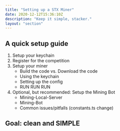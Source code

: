```yaml
---
title: "Setting up a STX Miner"
date: 2020-12-12T15:36:10Z
description: "Keep it simple, stacker."
layout: "section"
---
```


## A quick setup guide

1. Setup your keychain
2. Register for the competition
3. Setup your miner
   - Build the code vs. Download the code
   - Using the keychain
   - Setting up the config
   - RUN RUN RUN
4. Optional, but recommended: Setup the Mining Bot
   - Mining-Local-Server
   - Mining-Bot
   - Common issues/pitfalls (constants.ts change)

## Goal: clean and SIMPLE
